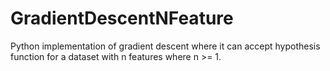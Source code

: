 # GradientDescentNFeature
Python implementation of gradient descent where it can accept hypothesis function for a dataset with n features where n >= 1.
